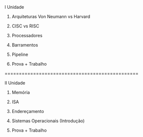 I Unidade

1.  Arquiteturas Von Neumann vs Harvard
2.  CISC vs RISC
3.  Processadores
4.  Barramentos
5.  Pipeline

6.  Prova + Trabalho

===============================================

II Unidade

1.  Memória
2.  ISA
3.  Endereçamento
4.  Sistemas Operacionais (Introdução)

5.  Prova + Trabalho
